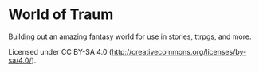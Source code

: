 # World of Traum
Building out an amazing fantasy world for use in stories, ttrpgs, and more. 

Licensed under CC BY-SA 4.0 (http://creativecommons.org/licenses/by-sa/4.0/).
